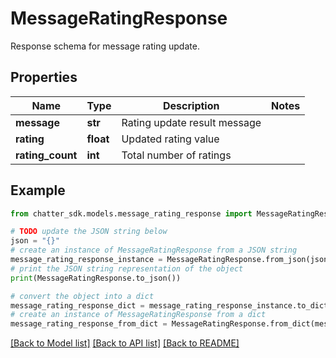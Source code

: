 # MessageRatingResponse

Response schema for message rating update.

## Properties

Name | Type | Description | Notes
------------ | ------------- | ------------- | -------------
**message** | **str** | Rating update result message | 
**rating** | **float** | Updated rating value | 
**rating_count** | **int** | Total number of ratings | 

## Example

```python
from chatter_sdk.models.message_rating_response import MessageRatingResponse

# TODO update the JSON string below
json = "{}"
# create an instance of MessageRatingResponse from a JSON string
message_rating_response_instance = MessageRatingResponse.from_json(json)
# print the JSON string representation of the object
print(MessageRatingResponse.to_json())

# convert the object into a dict
message_rating_response_dict = message_rating_response_instance.to_dict()
# create an instance of MessageRatingResponse from a dict
message_rating_response_from_dict = MessageRatingResponse.from_dict(message_rating_response_dict)
```
[[Back to Model list]](../README.md#documentation-for-models) [[Back to API list]](../README.md#documentation-for-api-endpoints) [[Back to README]](../README.md)


